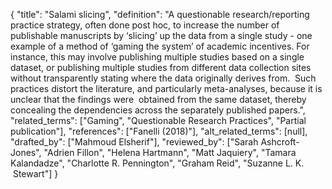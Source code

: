 {
    "title": "Salami slicing",
    "definition": "A questionable research/reporting practice strategy, often done post hoc, to increase the number of publishable manuscripts by ‘slicing’ up the data from a single study - one example of a method of ‘gaming the system’ of academic incentives. For instance, this may involve publishing multiple studies based on a single dataset, or publishing multiple studies from different data collection sites without transparently stating where the data originally derives from.  Such practices distort the literature, and particularly meta-analyses, because it is unclear that the findings were  obtained from the same dataset, thereby concealing the dependencies across the separately published papers.",
    "related_terms": ["Gaming", "Questionable Research Practices", "Partial publication"],
    "references": ["Fanelli (2018)"],
    "alt_related_terms": [null],
    "drafted_by": ["Mahmoud Elsherif"],
    "reviewed_by": ["Sarah Ashcroft-Jones", "Adrien Fillon", "Helena Hartmann", "Matt Jaquiery", "Tamara Kalandadze", "Charlotte R. Pennington", "Graham Reid", "Suzanne L. K.  Stewart"]
  }

